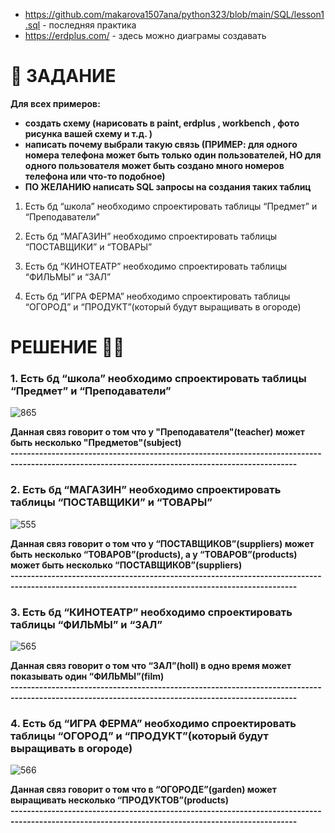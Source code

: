 - https://github.com/makarova1507ana/python323/blob/main/SQL/lesson1.sql - последняя практика
- https://erdplus.com/ - здесь можно диаграмы создавать 

# 📖 ЗАДАНИЕ
<b>Для всех примеров:
-	создать схему (нарисовать в paint, erdplus , workbench , фото рисунка вашей схему и т.д.  )
-	написать почему выбрали такую связь (ПРИМЕР: для одного номера телефона  может быть только один пользователей, НО для одного пользователя может быть создано много номеров телефона или что-то подобное)
-	ПО ЖЕЛАНИЮ  написать SQL запросы на создания таких таблиц</b>

1. Есть бд “школа”
необходимо спроектировать таблицы “Предмет” и “Преподаватели”

2. Есть бд “МАГАЗИН”
необходимо спроектировать таблицы “ПОСТАВЩИКИ” и “ТОВАРЫ”

3. Есть бд “КИНОТЕАТР”
необходимо спроектировать таблицы “ФИЛЬМЫ” и “ЗАЛ”

4. Есть бд “ИГРА ФЕРМА”
необходимо спроектировать таблицы “ОГОРОД” и “ПРОДУКТ”(который будут выращивать в огороде)

# РЕШЕНИЕ ✍🏻
<h3>1. Есть бд “школа”
необходимо спроектировать таблицы “Предмет” и “Преподаватели”</h3>

![865](https://github.com/serdj1984/PY/assets/139622188/ebf323f8-bf84-4faa-a273-3a625621ed1a)

<b> Данная связ говорит о том что у "Преподавателя"(teacher) может быть несколько "Предметов"(subject)<br>
--------------------------------------------------------------------------------------------------------------------------------------------------</b>
<h3>2. Есть бд “МАГАЗИН”
необходимо спроектировать таблицы “ПОСТАВЩИКИ” и “ТОВАРЫ”</h3>

![555](https://github.com/serdj1984/PY/assets/139622188/7c09a6e5-7b0c-44ad-ac21-c0042b366912)

<b> Данная связ говорит о том что у “ПОСТАВЩИКОВ”(suppliers) может быть несколько “ТОВАРОВ”(products), а у “ТОВАРОВ”(products) может быть несколько “ПОСТАВЩИКОВ”(suppliers)<br>
--------------------------------------------------------------------------------------------------------------------------------------------------</b>
<h3>3. Есть бд “КИНОТЕАТР”
необходимо спроектировать таблицы “ФИЛЬМЫ” и “ЗАЛ”</h3>

![565](https://github.com/serdj1984/PY/assets/139622188/e0bec080-8f50-408c-9599-bb9b528913c9)

<b>Данная связ говорит о том что “ЗАЛ”(holl) в одно время может показывать один “ФИЛЬМЫ”(film) <br>
--------------------------------------------------------------------------------------------------------------------------------------------------</b>
<h3>4. Есть бд “ИГРА ФЕРМА”
необходимо спроектировать таблицы “ОГОРОД” и “ПРОДУКТ”(который будут выращивать в огороде)</h3>

![566](https://github.com/serdj1984/PY/assets/139622188/962fe27f-d518-4763-bb4c-9fc2796c2915)

<b>Данная связ говорит о том что в “ОГОРОДЕ”(garden) может выращивать несколько “ПРОДУКТОВ”(products)<br>
--------------------------------------------------------------------------------------------------------------------------------------------------</b>
